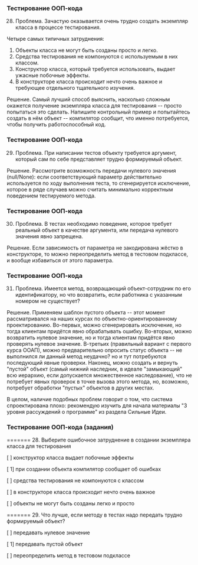 ### Тестирование ООП-кода

28. Проблема. Зачастую оказывается очень трудно создать экземпляр класса в процессе тестирования.

Четыре самых типичных затруднения:

1. Объекты класса не могут быть созданы просто и легко.
2. Средства тестирования не компонуются с используемым в них классом.
3. Конструктор класса, который требуется использовать, выдает ужасные побочные эффекты.
4. В конструкторе класса происходит нечто очень важное и требующее отдельного тщательного изучения.

Решение. Самый лучший способ выяснить, насколько сложным окажется получение экземпляра класса для тестирования -- просто попытаться это сделать. Напишите контрольный пример и попытайтесь создать в нём объект -- компилятор сообщит, что именно потребуется, чтобы получить работоспособный код.

### Тестирование ООП-кода

29. Проблема. При написании тестов объекту требуется аргумент, который сам по себе представляет трудно формируемый объект.

Решение. Рассмотрите возможность передачи нулевого значения (null/None): если соответствующий параметр действительно используется по ходу выполнения теста, то сгенерируется исключение, которое в ряде случаев можно считать минимально корректным поведением тестируемого метода.

### Тестирование ООП-кода

30. Проблема. В тестах необходимо поведение, которое требует реальный объект в качестве аргумента, или передача нулевого значения явно запрещена.

Решение. Если зависимость от параметра не закодирована жёстко в конструкторе, то можно переопределить метод в тестовом подклассе, и вообще избавиться от этого параметра.

### Тестирование ООП-кода

31. Проблема. Имеется метод, возвращающий объект-сотрудник по его идентификатору, но что возвратить, если работника с указанным номером не существует?

Решение. Применяем шаблон пустого объекта -- этот момент рассматривался на наших курсах по объектно-ориентированному проектированию. Во-первых, можно сгенерировать исключение, но тогда клиентам придётся явно обрабатывать ошибку. Во-вторых, можно возвратить нулевое значение, но и тогда клиентам придётся явно проверять нулевое значение. В-третьих (правильный вариант с первого курса ООАП), можно предварительно опросить статус объекта -- не выполнился ли данный метод неудачно? но и тут потребуются последующий явные проверки. Наконец, можно создать и вернуть "пустой" объект (самый нижний наследник, в идеале "замыкающий" всю иерархию, если допускается множественное наследование), что не потребует явных проверок в точке вызова этого метода, но, возможно, потребует обработки "пустых" объектов в других местах.

В целом, наличие подобных проблем говорит о том, что система спроектирована плохо: рекомендую изучить для начала материалы "3 уровня рассуждений о программе" из раздела Сильные Идеи.

### Тестирование ООП-кода (задания)

======= 28. Выберите ошибочное затруднение в создании экземпляра класса для тестирования

[ ] конструктор класса выдает побочные эффекты

[ 1] при создании объекта компилятор сообщает об ошибках

[ ] средства тестирования не компонуются с классом

[ ] в конструкторе класса происходит нечто очень важное

[ ] объекты не могут быть созданы легко и просто

======= 29. Что лучше, если методу в тестах надо передать трудно формируемый объект?

[ ] передавать нулевое значение

[ 1] передавать пустой объект

[ ] переопределить метод в тестовом подклассе
